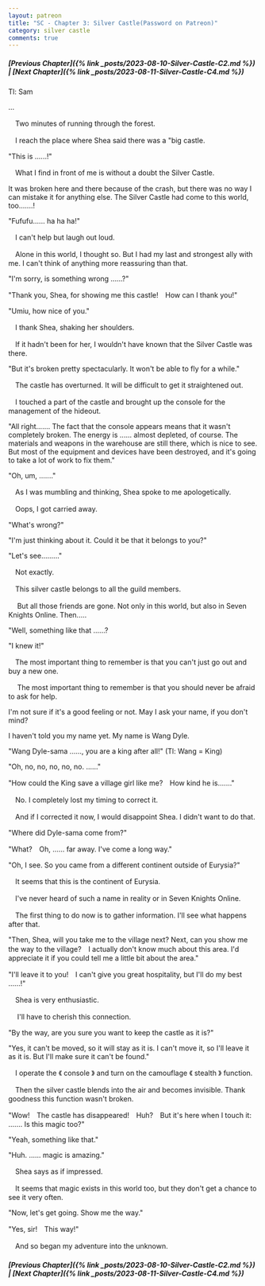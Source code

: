 ```yaml
---
layout: patreon
title: "SC - Chapter 3: Silver Castle(Password on Patreon)"
category: silver castle
comments: true
---
```


##### [Previous Chapter]({% link _posts/2023-08-10-Silver-Castle-C2.md %}) \| [Next Chapter]({% link _posts/2023-08-11-Silver-Castle-C4.md %})



Tl: Sam


…


　Two minutes of running through the forest.

　I reach the place where Shea said there was a "big castle.


"This is ......!"
<!--more-->


　What I find in front of me is without a doubt the Silver Castle.

It was broken here and there because of the crash, but there was no way I can mistake it for anything else. The Silver Castle had come to this world, too.......!


"Fufufu...... ha ha ha!"


　I can't help but laugh out loud.

　Alone in this world, I thought so. But I had my last and strongest ally with me. I can't think of anything more reassuring than that.


"I'm sorry, is something wrong ......?"

"Thank you, Shea, for showing me this castle!　How can I thank you!"

"Umiu, how nice of you."


　I thank Shea, shaking her shoulders.

　If it hadn't been for her, I wouldn't have known that the Silver Castle was there.


"But it's broken pretty spectacularly. It won't be able to fly for a while."


　The castle has overturned. It will be difficult to get it straightened out.

　I touched a part of the castle and brought up the console for the management of the hideout.


"All right....... The fact that the console appears means that it wasn't completely broken. The energy is ...... almost depleted, of course. The materials and weapons in the warehouse are still there, which is nice to see. But most of the equipment and devices have been destroyed, and it's going to take a lot of work to fix them."

"Oh, um, ......."


　As I was mumbling and thinking, Shea spoke to me apologetically.

　Oops, I got carried away.


"What's wrong?"

"I'm just thinking about it. Could it be that it belongs to you?"

"Let's see........."


　Not exactly.

　This silver castle belongs to all the guild members.


　 But all those friends are gone. Not only in this world, but also in Seven Knights Online. Then.....


"Well, something like that ......?

"I knew it!"


　The most important thing to remember is that you can't just go out and buy a new one.

　 The most important thing to remember is that you should never be afraid to ask for help.


I'm not sure if it's a good feeling or not. May I ask your name, if you don't mind?

I haven't told you my name yet. My name is Wang Dyle.

"Wang Dyle-sama ......, you are a king after all!" (Tl: Wang = King)

"Oh, no, no, no, no, no. ......"

"How could the King save a village girl like me?　How kind he is......."


　No. I completely lost my timing to correct it.

　And if I corrected it now, I would disappoint Shea. I didn't want to do that.


"Where did Dyle-sama come from?"

"What?　Oh, ...... far away. I've come a long way."

"Oh, I see. So you came from a different continent outside of Eurysia?"


　It seems that this is the continent of Eurysia.

　I've never heard of such a name in reality or in Seven Knights Online.


　The first thing to do now is to gather information. I'll see what happens after that.


"Then, Shea, will you take me to the village next? Next, can you show me the way to the village?　I actually don't know much about this area. I'd appreciate it if you could tell me a little bit about the area."

"I'll leave it to you!　I can't give you great hospitality, but I'll do my best ......!"


　Shea is very enthusiastic.

　 I'll have to cherish this connection.


"By the way, are you sure you want to keep the castle as it is?"

"Yes, it can't be moved, so it will stay as it is. I can't move it, so I'll leave it as it is. But I'll make sure it can't be found."


　I operate the 《 console  》 and turn on the camouflage 《 stealth 》 function.

　Then the silver castle blends into the air and becomes invisible. Thank goodness this function wasn't broken.


"Wow!　The castle has disappeared!　Huh?　But it's here when I touch it: ....... Is this magic too?"

"Yeah, something like that."

"Huh. ...... magic is amazing."


　Shea says as if impressed.

　It seems that magic exists in this world too, but they don't get a chance to see it very often.


"Now, let's get going. Show me the way."

"Yes, sir!　This way!"


　And so began my adventure into the unknown.



##### [Previous Chapter]({% link _posts/2023-08-10-Silver-Castle-C2.md %}) \| [Next Chapter]({% link _posts/2023-08-11-Silver-Castle-C4.md %})
